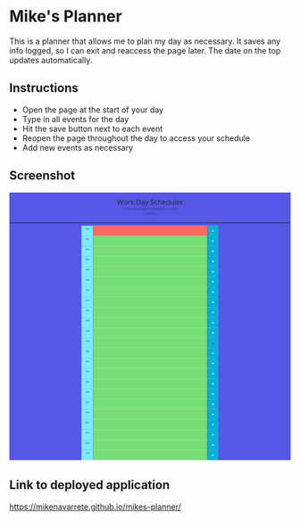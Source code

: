 # Mike's Planner
This is a planner that allows me to plan my day as necessary. It saves any info logged, so I can exit and reaccess the page later. The date on the top updates automatically.
## Instructions
- Open the page at the start of your day
- Type in all events for the day
- Hit the save button next to each event
- Reopen the page throughout the day to access your schedule
- Add new events as necessary
## Screenshot 
![Screenshot of Mike's Planner](./screenshot%20of%20planner.jpg)
## Link to deployed application 
https://mikenavarrete.github.io/mikes-planner/